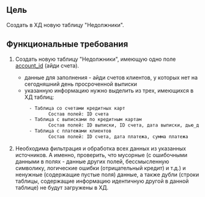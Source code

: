 ## Цель
Создать в ХД новую таблицу "Недолжники".

## Функциональные требования
1. Создать новую таблицу "Недолжники", имеющую одно поле <a href="#">account_id</a> (айди счета). 
   - данные для заполнения - айди счетов клиентов, у которых нет на сегодняшний день просроченной выписки
   - указанную информацию нужно выделить из трех, имеющихся в ХД таблиц:
   ```sh
        - Таблица со счетами кредитных карт
               Состав полей: ID счета
        - Таблица с выписками по кредитным картам
               Состав полей: ID выписки, ID счета, дата выписки, дью_дата (до которой нужно погасить долг), сумма выписки
        - Таблица с платежами клиентов
               Состав полей: ID счета, дата платежа, сумма платежа
   ```

2. Необходима фильтрация и обработка всех данных из указанных источников. А именно, проверить, что мусорные (с ошибочными данными в полях - данные других полей, бессмысленную символику, логические ошибки (отрицательный кредит) и т.д.) и ненужные (содержащие пустые поля) данные, а также дубли (строки таблицы, содержащие информацию идентичную другой в данной таблице) не будут загружены в ХД.
